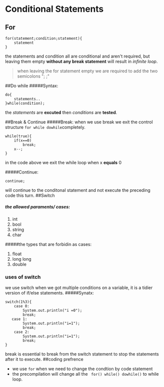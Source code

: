 # Conditional Statements
## For
```
for(statement;condition;statement){
    statement
}
```
the statements and condition all are conditional and aren't required, but leaving them empty 
__without any break statement__ will result in _infinite loop_.
> when leaving the for statement empty we are required to add the two semicolons "; ;"

##Do while
#####Syntax:
```
do{
    statements..
}while(condition);
```
the _statements_ are __excuted__ then _conditions_ are __tested__. 

##Break & Continue
#####Break:
when we use break we exit the control structure `for while dowhile`completely.
```
while(true){
    if(x==0)
        break;
    x--;
}
```
in the code above we exit the while loop when x __equals__ 0 

#####Continue:
```
continue;
```
will continue to the conditonal statement and not execute the preceding code this turn.
##Switch
##### the allowed paraments/ cases:
1. int
1. bool
1. string
1. char

#####the types that are forbidin as cases:
1. float
1. long long
1. double

### uses of switch
we use switch when we got multiple conditions on a variable, it is a tidier version of if/else 
statements.
#####Synatx:
```
switch(1%3){
    case 0:
        System.out.println("i =0");
        break;
   case 1:
        System.out.println("i=1");
        break;
    case 2:
        System.out.println("i=1");
        break; 
}
```
break is essential to break from the switch statement to stop the statements after it to execute.
##coding prefrence
+ we use `for` when we need to change the condtion by code statement
+ the precompilation will change all the ` for() while() dowhile()` to while loop.


